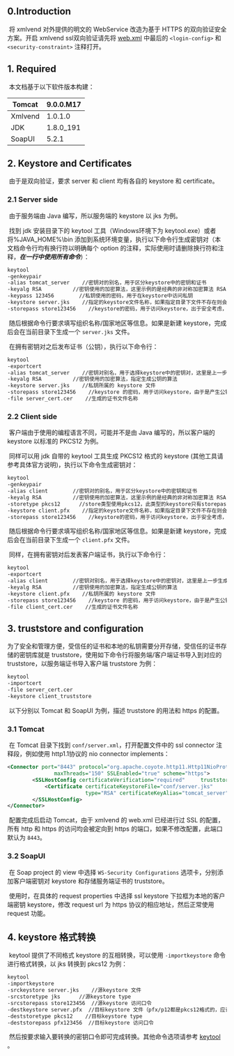 ## 0.Introduction

​  将 xmlvend 对外提供的明文的 WebService 改造为基于 HTTPS 的双向验证安全方案。开启 xmlvend ssl双向验证请先将 [web.xml](/Vending8.0/xmlvend/src/main/webapp/WEB-INF/web.xml) 中最后的 `<login-config>` 和 `<security-constraint>` 注释打开。

## 1. Required

​  本文档基于以下软件版本构建：

| Tomcat  | 9.0.0.M17 |
| ------- | --------- |
| Xmlvend | 1.0.1.0   |
| JDK     | 1.8.0_191 |
| SoapUI  | 5.2.1     |



## 2. Keystore and Certificates

​  由于是双向验证，要求 server 和 client 均有各自的 keystore 和 certificate。

### 2.1 Server side

​  由于服务端由 Java 编写，所以服务端的 keystore 以 jks 为例。

​  找到 jdk 安装目录下的 keytool 工具（Windows环境下为 keytool.exe）或者将%JAVA_HOME%\bin 添加到系统环境变量，执行以下命令行生成密钥对（本文档命令行均有换行符以明确每个 option 的注释，实际使用时请删除换行符和注释，***在一行中使用所有命令***）：

```bash
keytool
-genkeypair
-alias tomcat_server    //密钥对的别名，用于区分keystore中的密钥和证书
-keyalg RSA          //密钥使用的加密算法，这里示例的是经典的非对称加密算法 RSA
-keypass 123456        //私钥使用的密码，用于在keystore中访问私钥
-keystore server.jks    //指定的keystore文件名称，如果指定目录下文件不存在则会在指定目录创建新文件
-storepass store123456    //keystore的密码，用于访问keystore，出于安全考虑，要与私钥使用不同的密码
```

​  随后根据命令行要求填写组织名称/国家地区等信息。如果是新建 keystore，完成后会在当前目录下生成一个 `server.jks` 文件。

​  在拥有密钥对之后发布证书（公钥），执行以下命令行：

```bash
keytool
-exportcert
-alias tomcat_server    //密钥对别名，用于选择keystore中的密钥对，这里是上一步生成密钥时指定的
-keyalg RSA          //密钥使用的加密算法，指定生成公钥的算法
-keystore server.jks    //私钥所属的 keystore 文件
-storepass store123456    //keystore 的密码，用于访问keystore，由于是产生公钥，所以不需要私钥密码
-file server_cert.cer    //生成的证书文件名称
```



### 2.2 Client side

​  客户端由于使用的编程语言不同，可能并不是由 Java 编写的，所以客户端的 keystore 以标准的 PKCS12 为例。

​  同样可以用 jdk 自带的 keytool 工具生成 PKCS12 格式的 keystore (其他工具请参考具体官方说明)，执行以下命令生成密钥对：

```bash
keytool
-genkeypair
-alias client        //密钥对的别名，用于区分keystore中的密钥和证书
-keyalg RSA          //密钥使用的加密算法，这里示例的是经典的非对称加密算法 RSA
-storetype pkcs12      //store类型使用pkcs12，此类型的keystore只有storepass，不支持keypass
-keystore client.pfx    //指定的keystore文件名称，如果指定目录下文件不存在则会在指定目录创建新文件
-storepass store123456    //keystore的密码，用于访问keystore，出于安全考虑，要与私钥使用不同的密码
```

​  随后根据命令行要求填写组织名称/国家地区等信息。如果是新建 keystore，完成后会在当前目录下生成一个 `client.pfx` 文件。

​  同样，在拥有密钥对后发表客户端证书，执行以下命令行：

```bash
keytool
-exportcert
-alias client        //密钥对别名，用于选择keystore中的密钥对，这里是上一步生成密钥时指定的
-keyalg RSA          //密钥使用的加密算法，指定生成公钥的算法
-keystore client.pfx    //私钥所属的 keystore 文件
-storepass store123456    //keystore 的密码，用于访问keystore，由于是产生公钥，所以不需要私钥密码
-file client_cert.cer    //生成的证书文件名称
```



## 3. truststore and configuration

​  为了安全和管理方便，受信任的证书和本地的私钥需要分开存储，受信任的证书存储的密钥库就是 truststore，使用如下命令行将服务端/客户端证书导入到对应的 truststore，以服务端证书导入客户端 truststore 为例：

```bash
keytool
-importcert
-file server_cert.cer
-keystore client_truststore
```

​  以下分别以 Tomcat 和 SoapUI 为例，描述 truststore 的用法和 https 的配置。

### 3.1 Tomcat

​  在 Tomcat 目录下找到 `conf/server.xml`，打开配置文件中的 ssl connector 注释段，例如使用 http1.1协议的 nio connector implements：

```xml
<Connector port="8443" protocol="org.apache.coyote.http11.Http11NioProtocol"
               maxThreads="150" SSLEnabled="true" scheme="https">
        <SSLHostConfig certificateVerification="required"     truststoreFile="conf/server_truststore" truststorePassword="trust123456">
            <Certificate certificateKeystoreFile="conf/server.jks"
                         type="RSA" certificateKeyAlias="tomcat_server" certificateKeyPassword="123456" certificateKeystorePassword="store123456"/>
        </SSLHostConfig>
</Connector>
```

​  配置完成后启动 Tomcat，由于 xmlvend 的 web.xml 已经进行过 SSL 的配置，所有 http 和 https 的访问均会被定向到 https 的端口，如果不修改配置，此端口默认为 `8443`。

### 3.2 SoapUI

​  在 Soap project 的 view 中选择 `WS-Security Configurations` 选项卡，分别添加客户端密钥对 keystore 和存储服务端证书的 truststore。

​  使用时，在具体的 request properties 中选择 ssl keystore 下拉框为本地的客户端密钥 keystore，修改 request url 为 https 协议的相应地址，然后正常使用 request 功能。



## 4. keystore 格式转换

​  keytool 提供了不同格式 keystore 的互相转换，可以使用 `-importkeystore` 命令进行格式转换，以 jks 转换到  pkcs12 为例：

```bash
keytool
-importkeystore
-srckeystore server.jks    //源keystore 文件
-srcstoretype jks      //源keystore type
-srcstorepass store123456  //源keystore 访问口令
-destkeystore server.pfx  //目标keystore 文件（pfx/p12都是pkcs12格式的，应该是能被.net广泛接受的格式）
-deststoretype pkcs12    //目标keystore type
-deststorepass pfx123456  //目标keystore 访问口令
```

​  然后按要求输入要转换的密钥口令即可完成转换。其他命令选项请参考 [keytool](https://docs.oracle.com/javase/8/docs/technotes/tools/windows/keytool.html) 。
